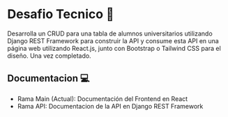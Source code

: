 # Desafio Tecnico 🚀
Desarrolla un CRUD para una tabla de alumnos universitarios utilizando Django REST Framework para construir la API y consume esta API en una página web utilizando React.js, junto con Bootstrap o Tailwind CSS para el diseño. Una vez completado.

## Documentacion 💻

- Rama Main (Actual): Documentación del Frontend en React
- Rama API: Documentacion de la API en Django REST Framework

